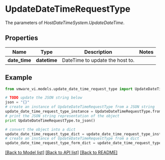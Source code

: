# UpdateDateTimeRequestType

The parameters of *HostDateTimeSystem.UpdateDateTime*. 

## Properties
Name | Type | Description | Notes
------------ | ------------- | ------------- | -------------
**date_time** | **datetime** | DateTime to update the host to.  | 

## Example

```python
from vmware_vi.models.update_date_time_request_type import UpdateDateTimeRequestType

# TODO update the JSON string below
json = "{}"
# create an instance of UpdateDateTimeRequestType from a JSON string
update_date_time_request_type_instance = UpdateDateTimeRequestType.from_json(json)
# print the JSON string representation of the object
print UpdateDateTimeRequestType.to_json()

# convert the object into a dict
update_date_time_request_type_dict = update_date_time_request_type_instance.to_dict()
# create an instance of UpdateDateTimeRequestType from a dict
update_date_time_request_type_form_dict = update_date_time_request_type.from_dict(update_date_time_request_type_dict)
```
[[Back to Model list]](../README.md#documentation-for-models) [[Back to API list]](../README.md#documentation-for-api-endpoints) [[Back to README]](../README.md)


